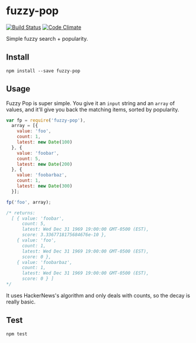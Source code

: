 # fuzzy-pop

[![Build Status](https://travis-ci.org/yoshokatana/fuzzy-pop.svg)](https://travis-ci.org/yoshokatana/fuzzy-pop)
[![Code Climate](https://codeclimate.com/github/yoshokatana/fuzzy-pop/badges/gpa.svg)](https://codeclimate.com/github/yoshokatana/fuzzy-pop)

Simple fuzzy search + popularity.

## Install

```
npm install --save fuzzy-pop
```

## Usage

Fuzzy Pop is super simple. You give it an `input` string and an `array` of values, and it'll give you back the matching items, sorted by popularity.

```js
var fp = require('fuzzy-pop'),
  array = [{
    value: 'foo',
    count: 1,
    latest: new Date(100)
  }, {
    value: 'foobar',
    count: 5,
    latest: new Date(200)
  }, {
    value: 'foobarbaz',
    count: 1,
    latest: new Date(300)
  }];

fp('foo', array);

/* returns:
  [ { value: 'foobar',
      count: 5,
      latest: Wed Dec 31 1969 19:00:00 GMT-0500 (EST),
      score: 3.3367718175684676e-10 },
    { value: 'foo',
      count: 1,
      latest: Wed Dec 31 1969 19:00:00 GMT-0500 (EST),
      score: 0 },
    { value: 'foobarbaz',
      count: 1,
      latest: Wed Dec 31 1969 19:00:00 GMT-0500 (EST),
      score: 0 } ]
*/
```

It uses HackerNews's algorithm and only deals with counts, so the decay is really basic.

## Test

```
npm test
```